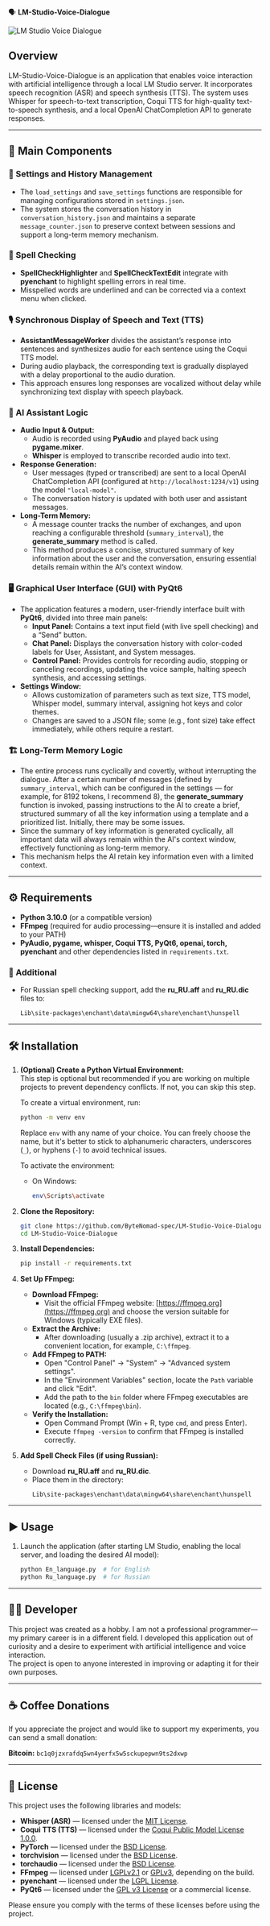 🗣️ **LM-Studio-Voice-Dialogue**

![LM Studio Voice Dialogue](media/screenshot.png)

## Overview

LM-Studio-Voice-Dialogue is an application that enables voice interaction with artificial intelligence through a local LM Studio server. It incorporates speech recognition (ASR) and speech synthesis (TTS). The system uses Whisper for speech-to-text transcription, Coqui TTS for high-quality text-to-speech synthesis, and a local OpenAI ChatCompletion API to generate responses.

---

## 🚀 Main Components

### 🔧 Settings and History Management
- The `load_settings` and `save_settings` functions are responsible for managing configurations stored in `settings.json`.  
- The system stores the conversation history in `conversation_history.json` and maintains a separate `message_counter.json` to preserve context between sessions and support a long-term memory mechanism.

### 📝 Spell Checking
- **SpellCheckHighlighter** and **SpellCheckTextEdit** integrate with **pyenchant** to highlight spelling errors in real time.
- Misspelled words are underlined and can be corrected via a context menu when clicked.

### 🎙️ Synchronous Display of Speech and Text (TTS)
- **AssistantMessageWorker** divides the assistant’s response into sentences and synthesizes audio for each sentence using the Coqui TTS model.
- During audio playback, the corresponding text is gradually displayed with a delay proportional to the audio duration.
- This approach ensures long responses are vocalized without delay while synchronizing text display with speech playback.

### 🧠 AI Assistant Logic
- **Audio Input & Output:**  
  - Audio is recorded using **PyAudio** and played back using **pygame.mixer**.  
  - **Whisper** is employed to transcribe recorded audio into text.
- **Response Generation:**  
  - User messages (typed or transcribed) are sent to a local OpenAI ChatCompletion API (configured at `http://localhost:1234/v1`) using the model `"local-model"`.
  - The conversation history is updated with both user and assistant messages.
- **Long-Term Memory:**  
  - A message counter tracks the number of exchanges, and upon reaching a configurable threshold (`summary_interval`), the **generate_summary** method is called.
  - This method produces a concise, structured summary of key information about the user and the conversation, ensuring essential details remain within the AI’s context window.

### 🖥️ Graphical User Interface (GUI) with PyQt6
- The application features a modern, user-friendly interface built with **PyQt6**, divided into three main panels:
  - **Input Panel:** Contains a text input field (with live spell checking) and a “Send” button.
  - **Chat Panel:** Displays the conversation history with color-coded labels for User, Assistant, and System messages.
  - **Control Panel:** Provides controls for recording audio, stopping or canceling recordings, updating the voice sample, halting speech synthesis, and accessing settings.
- **Settings Window:**  
  - Allows customization of parameters such as text size, TTS model, Whisper model, summary interval, assigning hot keys and color themes.
  - Changes are saved to a JSON file; some (e.g., font size) take effect immediately, while others require a restart.

### 🏗️ Long-Term Memory Logic
- The entire process runs cyclically and covertly, without interrupting the dialogue. After a certain number of messages (defined by `summary_interval`, which can be configured in the settings — for example, for 8192 tokens, I recommend 8), the **generate_summary** function is invoked, passing instructions to the AI to create a brief, structured summary of all the key information using a template and a prioritized list. Initially, there may be some issues.
- Since the summary of key information is generated cyclically, all important data will always remain within the AI's context window, effectively functioning as long-term memory.
- This mechanism helps the AI retain key information even with a limited context.

---

## ⚙️ Requirements

- **Python 3.10.0** (or a compatible version)
- **FFmpeg** (required for audio processing—ensure it is installed and added to your PATH)
- **PyAudio, pygame, whisper, Coqui TTS, PyQt6, openai, torch, pyenchant** and other dependencies listed in `requirements.txt`.

### 🔹 Additional
- For Russian spell checking support, add the **ru_RU.aff** and **ru_RU.dic** files to:
  ```
  Lib\site-packages\enchant\data\mingw64\share\enchant\hunspell
  ```

---

## 🛠️ Installation

1. **(Optional) Create a Python Virtual Environment:**  
   This step is optional but recommended if you are working on multiple projects to prevent dependency conflicts. If not, you can skip this step.  

   To create a virtual environment, run:  
   ```bash
   python -m venv env
   ```

   Replace `env` with any name of your choice. You can freely choose the name, but it's better to stick to alphanumeric characters, underscores (`_`), or hyphens (`-`) to avoid technical issues.

   To activate the environment:  
   - On Windows:  
     ```bash
     env\Scripts\activate
     ```

2. **Clone the Repository:**  

   ```bash
   git clone https://github.com/ByteNomad-spec/LM-Studio-Voice-Dialogue.git
   cd LM-Studio-Voice-Dialogue
   ```

3. **Install Dependencies:**  

   ```bash
   pip install -r requirements.txt
   ```

4. **Set Up FFmpeg:**  
   - **Download FFmpeg:**  
     - Visit the official FFmpeg website: [https://ffmpeg.org](https://ffmpeg.org) and choose the version suitable for Windows (typically EXE files).  
   - **Extract the Archive:**  
     - After downloading (usually a .zip archive), extract it to a convenient location, for example, `C:\ffmpeg`.  
   - **Add FFmpeg to PATH:**  
     - Open "Control Panel" → "System" → "Advanced system settings".  
     - In the "Environment Variables" section, locate the `Path` variable and click "Edit".  
     - Add the path to the `bin` folder where FFmpeg executables are located (e.g., `C:\ffmpeg\bin`).  
   - **Verify the Installation:**  
     - Open Command Prompt (Win + R, type `cmd`, and press Enter).  
     - Execute `ffmpeg -version` to confirm that FFmpeg is installed correctly.  

5. **Add Spell Check Files (if using Russian):**  
   - Download **ru_RU.aff** and **ru_RU.dic**.  
   - Place them in the directory:  
     ```
     Lib\site-packages\enchant\data\mingw64\share\enchant\hunspell
     ```

---

## ▶️ Usage

1. Launch the application (after starting LM Studio, enabling the local server, and loading the desired AI model):

   ```bash
   python En_language.py  # for English
   python Ru_language.py  # for Russian
   ```

---

## 👨‍💻 Developer

This project was created as a hobby. I am not a professional programmer—my primary career is in a different field. I developed this application out of curiosity and a desire to experiment with artificial intelligence and voice interaction.  
The project is open to anyone interested in improving or adapting it for their own purposes.

---

## ☕ Coffee Donations

If you appreciate the project and would like to support my experiments, you can send a small donation:

**Bitcoin:** `bc1q0jzxrafdq5wn4yerfx5w5sckupepwn9ts2dxwp`

---

## 📜 License

This project uses the following libraries and models:

- **Whisper (ASR)** — licensed under the [MIT License](https://opensource.org/licenses/MIT).
- **Coqui TTS (TTS)** — licensed under the [Coqui Public Model License 1.0.0](https://github.com/coqui-ai/TTS/blob/main/LICENSE).
- **PyTorch** — licensed under the [BSD License](https://opensource.org/licenses/BSD-3-Clause).
- **torchvision** — licensed under the [BSD License](https://opensource.org/licenses/BSD-3-Clause).
- **torchaudio** — licensed under the [BSD License](https://opensource.org/licenses/BSD-3-Clause).
- **FFmpeg** — licensed under [LGPLv2.1](https://www.ffmpeg.org/legal.html) or [GPLv3](https://www.ffmpeg.org/legal.html), depending on the build.
- **pyenchant** — licensed under the [LGPL License](https://opensource.org/licenses/LGPL-3.0).
- **PyQt6** — licensed under the [GPL v3 License](https://www.gnu.org/licenses/gpl-3.0.html) or a commercial license. 

Please ensure you comply with the terms of these licenses before using the project.
```
